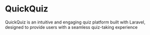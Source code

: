 # QuickQuiz
QuickQuiz is an intuitive and engaging quiz platform built with Laravel, designed to provide users with a seamless quiz-taking experience
